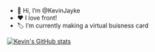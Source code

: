- 👋 Hi, I’m @KevinJayke
- ❤️ I love front!
- 🏷 I’m currently making a virtual buisness card

[![Kevin's GitHub stats](https://github-readme-stats.vercel.app/api?username=KevinJayke)](https://github.com/KevinJayke/github-readme-stats)
